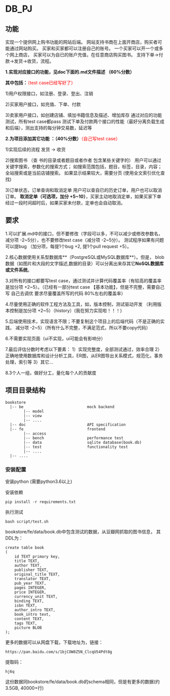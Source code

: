 # DB_PJ
## 功能

实现一个提供网上购书功能的网站后端。
网站支持书商在上面开商店，购买者可能通过网站购买。
买家和买家都可以注册自己的账号。
一个买家可以开一个或多个网上商店， 买家可以为自已的账户充值，在任意商店购买图书。
支持下单->付款->发货->收货，流程。

**1.实现对应接口的功能，见doc下面的.md文件描述 （60%分数）**

**其中包括：**<font color='red'>（test case已经写好了）</font>

1)用户权限接口，如注册、登录、登出、注销

2)买家用户接口，如充值、下单、付款

3)卖家用户接口，如创建店铺、填加书籍信息及描述、增加库存
通过对应的功能测试，所有test case都pass
测试下单及付款两个接口的性能（最好分离负载生成和后端），测出支持的每分钟交易数，延迟等

**2.为项目添加其它功能 ：（40%分数）**<font color='red'>（自己写test case）</font>

1)实现后续的流程
发货 -> 收货

2)搜索图书 （查 书的目录或者题目或者作者 包含某些关键字的）
用户可以通过关键字搜索，参数化的搜索方式； 如搜索范围包括，题目，标签，目录，内容；全站搜索或是当前店铺搜索。 如果显示结果较大，需要分页 (使用全文索引优化查找)

3)订单状态，订单查询和取消定单
用户可以查自已的历史订单，用户也可以取消订单。
**取消定单（可选项，加分 +5~10）**，买家主动地取消定单，如果买家下单经过一段时间超时后，如果买家未付款，定单也会自动取消。



## 要求

1.可以扩展.md中的接口，但不要修改（字段可以多，不可以减少或修改参数名，减分项 -2~5分），也不要修改test case（减分项 -2~5分）。 测试程序如果有问题可以提bug （加分项，每提1个bug +2, 提1个pull request +5）。

2.核心数据使用关系型数据库**（PostgreSQL或MySQL数据库**）。但是， blob数据（如图片和大段的文字描述,数据的目录）可以分离出来存其它**NoSQL数据库或文件系统**。

3.对所有的接口都要写test case，通过测试并计算代码覆盖率（有较高的覆盖率是加分项 +2~5）。（已经有一部分test case 【基本功能】，但是不完整，需要自己写 自己去调优 要求尽量覆盖所写的代码 80%左右的覆盖率）

4.尽量使用正确的软件工程方法及工具，如，版本控制，测试驱动开发 （利用版本控制是加分项 +2~5）（history）(我在努力实现啦！！！)

5.后端使用技术，实现语言不限；不要复制这个项目上的后端代码（不是正确的实践， 减分项 -2~5）（所有什么不完整，不满足范式，所以不要copy代码）

6.不需要实现页面（ui不实现，ui可能会有影响分）

7.最后评估分数时考虑以下要素：
1）实现完整度，全部测试通过，效率合理
2）正确地使用数据库和设计分析工具，ER图，从ER图导出关系模式，规范化，事务处理，索引等
3）其它...

8.3个人一组，做好分工，量化每个人的贡献度



## 项目目录结构

```
bookstore
  |-- be                            mock backend
        |-- model
        |-- view
        |-- ....
  |-- doc                           API specification
  |-- fe                            frontend
        |-- access
        |-- bench                   performance test
        |-- data                    sqlite database(book.db)
        |-- test                    functionality test
        |-- ....
  |-- ....
```



### 安装配置

安装python (需要python3.6以上)

安装依赖

```
pip install -r requirements.txt
```

执行测试

```
bash script/test.sh
```

bookstore/fe/data/book.db中包含测试的数据，从豆瓣网抓取的图书信息， 其DDL为：

```
create table book
(
    id TEXT primary key,
    title TEXT,
    author TEXT,
    publisher TEXT,
    original_title TEXT,
    translator TEXT,
    pub_year TEXT,
    pages INTEGER,
    price INTEGER,
    currency_unit TEXT,
    binding TEXT,
    isbn TEXT,
    author_intro TEXT,
    book_intro text,
    content TEXT,
    tags TEXT,
    picture BLOB
);
```

更多的数据可以从网盘下载，下载地址为，链接：

```
https://pan.baidu.com/s/1bjCOW8Z5N_ClcqU54Pdt8g
```

提取码：

```
hj6q
```

这份数据同bookstore/fe/data/book.db的schema相同，但是有更多的数据(约3.5GB, 40000+行)
